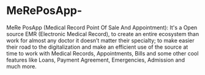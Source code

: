# MeRePosApp-
MeRe PosApp (Medical Record Point Of Sale And Appointment): It's a Open source EMR (Electronic Medical Record), to create an entire ecosystem than work for almost any doctor it doesn’t matter their specialty; to make easier their road to the digitalization and make an efficient use of the source at time to work with Medical Records, Appointments, Bills and some other cool features like Loans, Payment Agreement, Emergencies, Admission and much more.
